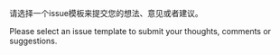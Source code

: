 请选择一个issue模板来提交您的想法、意见或者建议。

Please select an issue template to submit your thoughts, comments or suggestions.
